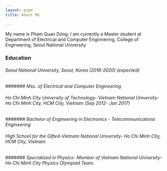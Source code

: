 ```yaml
---
layout: page
title: About Me

---
```


My name is Pham Quan Dũng. I am currently a Master student at Department of Electrical and Computer Enginnering, College of Engineering, Seoul National University

### Education

###### Seoul National University, Seoul, Korea  (2018-2020) (expected)
####### _Msc. of Electrical and Computer Engineering_
###### Ho Chi Minh City University of Technology- Vietnam National University- Ho Chi Minh City, HCM City, Vietnam (Sep 2012- Jan 2017)
####### _Bachelor of Engineering in Electronics - Telecommunications Engineering._
###### High School for the Gifted-Vietnam National University- Ho Chi Minh City, HCM City, Vietnam
####### _Specialized in Physics- Member of Vietnam National University- Ho Chi Minh City Physics Olympiad Team._
